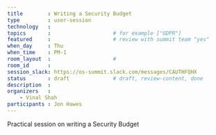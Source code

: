```yaml
---
title        : Writing a Security Budget
type         : user-session
technology   :
topics       :                    # for example ["GDPR"]
featured     :                    # review with summit team "yes"
when_day     : Thu
when_time    : PM-1
room_layout  :                    #
room_id      :
session_slack: https://os-summit.slack.com/messages/CAUTHFQHX
status       : draft              # draft, review-content, done
description  :
organizers   :
    - Vinal Shah
participants : Jon Hawes
---
```


Practical session on writing a Security Budget

<!--(add intro)

## WHY

(...)

## What

(...)

## Outcomes

(...)

## References

(...)


## Previous-->
